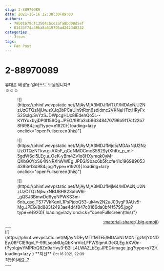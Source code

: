 ```yaml
---
slug: 2-88970089
date: 2021-10-16 22:38:30+09:00
authors:
  - 79b01679df13504cbce2afa8bd00d5ef
  - 01435f74a49ba8a519705ad242348232
categories:
  - Jisun
tags:
  - Fan Post
---
```


# 2-88970089

<div class="post-container" markdown="1">
<div class="content-container md-sidebar__scrollwrap" markdown="1">

휴대폰 배경용 일러스트 모음입니다!!<br>☺️☺️☺️
<figure markdown="1">
![](https://phinf.wevpstatic.net/MjAyMjA3MDJfMTU1/MDAxNjU2NzUzOTQzNjUw.zXJq3bPCaUln9tRxn6sdldmc2VKNeHTctHRyFxS2GxIg.SvYzSJDWpcgHUx8IEdehQo5L--KYlYuxbyjDP0I156Qg.JPEG/98fa3cb66348470796b9f17cf22b78f6984.jpg?type=e1920){ loading=lazy onclick="openFullscreen(this)"}
</figure>

<figure markdown="1">
![](https://phinf.wevpstatic.net/MjAyMjA3MDJfMjc5/MDAxNjU2NzUzOTQzNTkw.g-AXbF_qCdNMOCmcS582SytXhKx_p_mI-5gdWScl5LEg.a_OeK-yBm4Zv1o8HXymqk0yM-QXbG0YpS64NNRXhWWEg.JPEG/9bac6b5fccfe41c1969890534393e13d984.jpg?type=e1920){ loading=lazy onclick="openFullscreen(this)"}
</figure>

<figure markdown="1">
![](https://phinf.wevpstatic.net/MjAyMjA3MDJfMjM4/MDAxNjU2NzUzOTQzNjIw.xNBUBH823ahW6i-_gQSJ3BmwDd6yqNPWKS3m-6nb_qsg.TS77VkKqniL1PsPjdoQ53-uk4w2N2uJ03ygF9AUv5-Mg.JPEG/8d883f2493ae4d4f847c0166da0bf4f5795.jpg?type=e1920){ loading=lazy onclick="openFullscreen(this)"}
</figure>


</div>
</div>

<div style="text-align: right;" markdown="1">
<a href="https://weverse.io/fromis9/fanpost/2-88970089" style="text-align: right;">:material-share:{.big-emoji}</a>
</div>
---

<div class="comments-container md-sidebar__scrollwrap" markdown="1">
<div class="comment" markdown="1">
<div class='id-container' markdown="1">
![](https://phinf.wevpstatic.net/MjAyNDEyMTlfMTE5/MDAxNzM0NTgzMjY0NDEy.08FClE9gxLY-99LscoMUgQbKnrVicLFFWSqmAi3eGLEg.hXV0n-tPyoIqjwYMPRrQ8Zn9aHvy3-B2llL4LWAZ_bEg.JPEG/image.jpg?type=s72){ loading=lazy }
**<span class="artist">지선</span>** <small>Oct 16 2021, 22:39</small><br>
</div>
<div class='comment-body' markdown="1">
직업이세요..?
</div>
</div>
</div>
---
